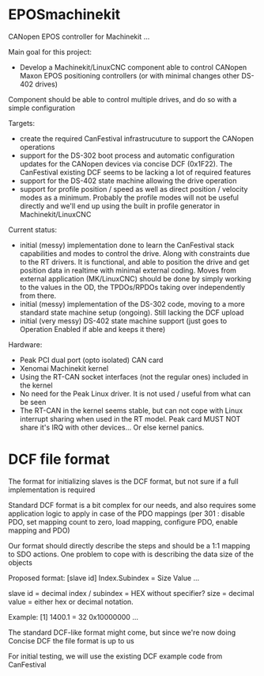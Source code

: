 # EPOSmachinekit
CANopen EPOS controller for Machinekit
...

Main goal for this project:

- Develop a Machinekit/LinuxCNC component able to control CANopen Maxon EPOS positioning controllers (or with minimal changes other DS-402 drives)

Component should be able to control multiple drives, and do so with a simple configuration


Targets:
- create the required CanFestival infrastrucuture to support the CANopen operations
- support for the DS-302 boot process and automatic configuration updates for the CANopen devices via concise DCF (0x1F22).
The CanFestival existing DCF seems to be lacking a lot of required features
- support for the DS-402 state machine allowing the drive operation
- support for profile position / speed as well as direct position / velocity modes as a minimum.
Probably the profile modes will not be useful directly and we'll end up using the built in profile generator in Machinekit/LinuxCNC



Current status:
- initial (messy) implementation done to learn the CanFestival stack capabilities and modes to control the drive. Along with constraints due to the RT drivers.
It is functional, and able to position the drive and get position data in realtime with minimal external coding.
Moves from external application (MK/LinuxCNC) should be done by simply working to the values in the OD, the TPDOs/RPDOs taking over independently from there.
- initial (messy) implementation of the DS-302 code, moving to a more standard state machine setup (ongoing). Still lacking the DCF upload
- initial (very messy) DS-402 state machine support (just goes to Operation Enabled if able and keeps it there)


Hardware:
- Peak PCI dual port (opto isolated) CAN card
- Xenomai Machinekit kernel
- Using the RT-CAN socket interfaces (not the regular ones) included in the kernel
- No need for the Peak Linux driver. It is not used / useful from what can be seen
- The RT-CAN in the kernel seems stable, but can not cope with Linux interrupt sharing when used in the RT model. Peak card MUST NOT share it's IRQ with other devices... Or else kernel panics.







# DCF file format

The format for initializing slaves is the DCF format, but not sure if a full implementation is required

Standard DCF format is a bit complex for our needs, and also requires some application logic to apply in case of the PDO mappings
(per 301 : disable PDO, set mapping count to zero, load mapping, configure PDO, enable mapping and PDO)

Our format should directly describe the steps and should be a 1:1 mapping to SDO actions. One problem to cope with is describing the data size of the objects

Proposed format:
[slave id]
Index.Subindex = Size Value
...

slave id = decimal
index / subindex = HEX without specifier?
size = decimal
value = either hex or decimal notation.

Example:
[1]
1400.1 = 32 0x10000000
...

The standard DCF-like format might come, but since we're now doing Concise DCF the file format is up to us

For initial testing, we will use the existing DCF example code from CanFestival
